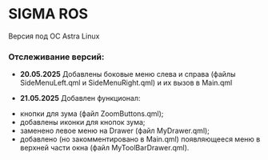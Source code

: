 <H1>SIGMA ROS</H1>
Версия под ОС Astra Linux

<H3>Отслеживание версий:</H3>

* **20.05.2025**
Добавлены боковые меню слева и справа (файлы SideMenuLeft.qml и SideMenuRight.qml) и их вызов в Main.qml

* **21.05.2025**
Добавлен функционал:
- кнопки для зума (файл ZoomButtons.qml);
- добавлены иконки для кнопок зума;
- заменено левое меню на Drawer (файл MyDrawer.qml);
- добавлено (но закомментировано в Main.qml) появляющееся меню в верхней части окна (файл MyToolBarDrawer.qml).
